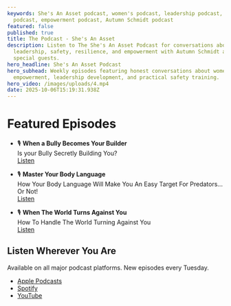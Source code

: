 ```yaml
---
keywords: She's An Asset podcast, women's podcast, leadership podcast, safety
  podcast, empowerment podcast, Autumn Schmidt podcast
featured: false
published: true
title: The Podcast - She's An Asset
description: Listen to The She's An Asset Podcast for conversations about
  leadership, safety, resilience, and empowerment with Autumn Schmidt and
  special guests.
hero_headline: She's An Asset Podcast
hero_subhead: Weekly episodes featuring honest conversations about women's
  empowerment, leadership development, and practical safety training.
hero_video: /images/uploads/4.mp4
date: 2025-10-06T15:19:31.938Z
---
```


# Featured Episodes

- 🎙️ **When a Bully Becomes Your Builder**  
  Is your Bully Secretly Building You?  
  [Listen](https://sheepdognation.libsyn.com/is-your-bully-secretly-building-you)

- 🎙️ **Master Your Body Language**  
  How Your Body Language Will Make You An Easy Target For Predators... Or Not!  
  [Listen](https://sheepdognation.libsyn.com/how-your-body-language-will-make-you-an-easy-target-for-predators-or-not)

- 🎙️ **When The World Turns Against You**  
  How To Handle The World Turning Against You  
  [Listen](https://sheepdognation.libsyn.com/how-to-handle-the-world-turning-against-you)

## Listen Wherever You Are

Available on all major podcast platforms. New episodes every Tuesday.

- [Apple Podcasts](https://podcasts.apple.com/us/podcast/shes-an-asset/id1357417486)
- [Spotify](https://open.spotify.com/show/6LOJbtIzRIPmkbAwEOyPyN?si=mhXusQnrRnm_2W07Q_T_Cg)
- [YouTube](https://www.youtube.com/@ShesAnAsset)
